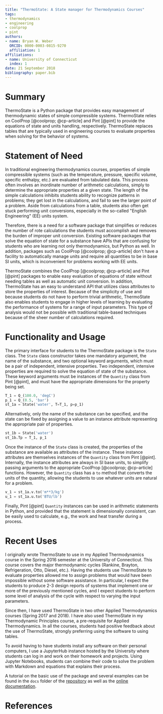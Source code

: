 ```yaml
---
title: "ThermoState: A State manager for Thermodynamics Courses"
tags:
- thermodynamics
- engineering
- coolprop
- pint
authors:
- name: Bryan W. Weber
  ORCID: 0000-0003-0815-9270
  affiliation: 1
affiliations:
- name: University of Connecticut
  index: 1
date: 21 September 2018
bibliography: paper.bib
---
```


# Summary

ThermoState is a Python package that provides easy management of thermodynamic states of simple
compressible systems. ThermoState relies on CoolProp [@coolprop; @cp-article] and Pint [@pint] to
provide the equations of state and units handling, respectively. ThermoState replaces tables that
are typically used in engineering courses to evaluate properties when solving for the behavior of
systems.

# Statement of Need

In traditional engineering thermodynamics courses, properties of simple compressible systems (such
as the temperature, pressure, specific volume, specific enthalpy, etc.) are evaluated from tabulated
data. This process often involves an inordinate number of arithmetic calculations, simply to
determine the appropriate properties at a given state. The length of the simple calculations
inhibits students ability to recognize patterns in problems; they get lost in the calculations, and
fail to see the larger point of a problem. Aside from calculations from a table, students also often
get stuck performing unit conversions, especially in the so-called "English Engineering" (EE) units
system.

Therefore, there is a need for a software package that simplifies or reduces the number of rote
calculations the students must accomplish and removes the burden of improper unit conversion.
Existing software packages that solve the equation of state for a substance have APIs that are
confusing for students who are learning not only thermodynamics, but Python as well. In addition,
packages such as CoolProp [@coolprop; @cp-article] don't have a facility to automatically manage
units and require all quantities to be in base SI units, which is inconvenient for problems working
with EE units.

ThermoState combines the CoolProp [@coolprop; @cp-article] and Pint [@pint] packages to enable easy
evaluation of equations of state without needing tables as well as automatic unit conversion. In
addition, ThermoState has an easy to understand API that utilizes class attributes to store the
properties of interest. Because of the simplicity of use and because students do not have to perform
trivial arithmetic, ThermoState also enables students to engage in higher levels of learning by
evaluating the performance of systems for a range of input parameters. This type of analysis would
not be possible with traditional table-based techniques because of the sheer number of calculations
required.

# Functionality and Usage

The primary interface for students to the ThermoState package is the `State` class. The `State`
class constructor takes one mandatory argument, the name of the substance, and two optional keyword
arguments, which must be a pair of independent, intensive properties. Two independent, intensive
properties are required to solve the equation of state of the substance. These keyword arguments
must be instances of the `Quantity` class from Pint [@pint], and must have the appropriate
dimensions for the property being set.

```python
T_1 = Q_(100.0, 'degC')
p_1 = Q_(0.5, 'bar')
st_1a = State('water', T=T_1, p=p_1)
```

Alternatively, only the name of the substance can be specified, and the state can be fixed by
assigning a value to an instance attribute representing the appropriate pair of properties.

```python
st_1b = State('water')
st_1b.Tp = T_1, p_1
```

Once the instance of the `State` class is created, the properties of the substance are available as
attributes of the instance. These instance attributes are themselves instances of the `Quantity`
class from Pint [@pint]. Internally, the instance attributes are always in SI base units, to
simplify passing arguments to the appropriate CoolProp [@coolprop; @cp-article] functions. However,
the `Quantity` class has a `to` method that converts the units of the quantity, allowing the
students to use whatever units are natural for a problem.

```python
v_1 = st_1a.v.to('m**3/kg')
u_1 = st_1a.u.to('BTU/lb')
```

Finally, Pint [@pint] `Quantity` instances can be used in arithmetic statements in Python, and
provided that the statement is dimensionally consistent, can be easily used to calculate, e.g., the
work and heat transfer during a process.

# Recent Uses

I originally wrote ThermoState to use in my Applied Thermodynamics course in the Spring 2016
semester at the University of Connecticut. This course covers the major thermodynamic cycles
(Rankine, Brayton, Refrigeration, Otto, Diesel, etc.). Having the students use ThermoState to
evaluate properties allowed me to assign problems that would have been impossible without some
software assistance. In particular, I expect the students to produce 2-3 design reports of systems
that implement one or more of the previously mentioned cycles, and I expect students to perform some
level of analysis of the cycle with respect to varying the input parameters.

Since then, I have used ThermoState in two other Applied Thermodynamics courses (Spring 2017 and
2018). I have also used ThermoState in my Thermodynamic Principles course, a pre-requisite for
Applied Thermodynamics. In all the courses, students had positive feedback about the use of
ThermoState, strongly preferring using the software to using tables.

To avoid having to have students install any software on their personal computers, I use a
JupyterHub instance hosted by the University where students can log in and work on their homework
and projects. Using Jupyter Notebooks, students can combine their code to solve the problem with
Markdown and equations that explains their process.

A tutorial on the basic use of the package and several examples can be found in the `docs` folder
of the [repository](https://github.com/bryanwweber/thermostate) as well as the
[online documentation](https://bryanwweber.github.io/ThermoState).

# References
